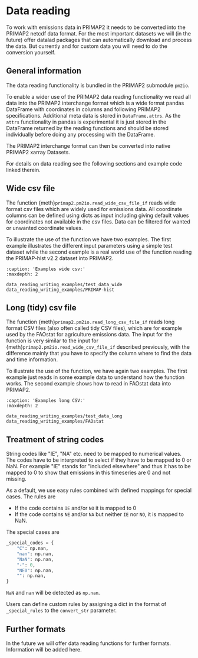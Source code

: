 # Data reading

To work with emissions data in PRIMAP2 it needs to be converted into the
PRIMAP2 netcdf data format. For the most important datasets we will (in
the future) offer datalad packages that can automatically download and
process the data. But currently and for custom data you will need to do
the conversion yourself.

## General information

The data reading functionality is bundled in the PRIMAP2 submodule `pm2io`.

To enable a wider use of the PRIMAP2 data reading functionality we read all
data into the PRIMAP2 interchange format which is a wide format pandas
DataFrame with coordinates in columns and following PRIMAP2 specifications.
Additional meta data is stored in `DataFrame.attrs`. As the `attrs`
functionality in pandas is experimental it is just stored in the DataFrame
returned by the reading functions and should be stored individually before
doing any processing with the DataFrame.

The PRIMAP2 interchange format can then be converted into native
PRIMAP2 xarray Datasets.

For details on data reading see the following sections and example code linked
therein.

## Wide csv file

The function {meth}`primap2.pm2io.read_wide_csv_file_if` reads wide format csv files
which are widely used for emissions data.
All coordinate columns can be defined using dicts
as input including giving default values for coordinates not available in the csv
files.
Data can be filtered for wanted or unwanted coordinate values.

To illustrate the use of the function we have two examples.
The first example
illustrates the different input parameters using a simple test dataset while
the second example is a real world use of the function reading the PRIMAP-hist
v2.2 dataset into PRIMAP2.

```{toctree}
:caption: 'Examples wide csv:'
:maxdepth: 2

data_reading_writing_examples/test_data_wide
data_reading_writing_examples/PRIMAP-hist
```

## Long (tidy) csv file

The function {meth}`primap2.pm2io.read_long_csv_file_if` reads long format CSV files
(also often called tidy CSV files), which are for example used by the FAOstat for
agriculture emissions data.
The input for the function is very similar to the input for
{meth}`primap2.pm2io.read_wide_csv_file_if` described previously, with the difference
mainly that you have to specify the column where to find the data and time information.

To illustrate the use of the function, we have again two examples.
The first example just reads in some example data to understand how the function works.
The second example shows how to read in FAOstat data into PRIMAP2.

```{toctree}
:caption: 'Examples long CSV:'
:maxdepth: 2

data_reading_writing_examples/test_data_long
data_reading_writing_examples/FAOstat
```

## Treatment of string codes

String codes like "IE", "NA" etc. need to be mapped to numerical values.
The codes have to be interpreted to select if they have to be mapped to 0 or
NaN. For example "IE" stands for "included elsewhere" and thus it has to be
mapped to 0 to show that emissions in this timeseries are 0 and not missing.

As a default, we use easy rules combined with defined mappings for special cases.
The rules are

- If the code contains `IE` and/or `NO` it is mapped to 0
- If the code contains `NE` and/or `NA` but neither `IE` nor `NO`, it is mapped to NaN.

The special cases are

```python
_special_codes = {
    "C": np.nan,
    "nan": np.nan,
    "NaN": np.nan,
    "-": 0,
    "NE0": np.nan,
    "": np.nan,
}
```

`NaN` and `nan` will be detected as `np.nan`.

Users can define custom rules by assigning a dict in the format of `_special_rules`
to the `convert_str` parameter.

## Further formats

In the future we will offer data reading functions for further formats.
Information will be added here.
